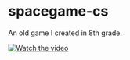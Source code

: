 # spacegame-cs

An old game I created in 8th grade.

[![Watch the video](https://i.imgur.com/dTegdlY.png)](https://drive.google.com/file/d/1Jt_EUbDaMRP8WwdUwZxkGiC581xNhXAC/view?usp=sharing)
